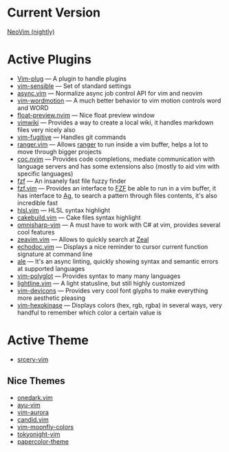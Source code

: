 # Current Version

[NeoVim (nightly)](https://github.com/neovim/neovim/releases/tag/nightly)

# Active Plugins

- [Vim-plug](https://github.com/junegunn/vim-plug) — A plugin to handle plugins
- [vim-sensible](https://github.com/tpope/vim-sensible) — Set of standard settings
- [async.vim](https://github.com/prabirshrestha/async.vim) — Normalize async job control API for vim and neovim
- [vim-wordmotion](https://github.com/chaoren/vim-wordmotion) — A much better behavior to vim motion controls word and WORD
- [float-preview.nvim](https://github.com/ncm2/float-preview.nvim) — Nice float preview window
- [vimwiki](https://github.com/vimwiki/vimwiki) — Provides a way to create a local wiki, it handles markdown files very nicely also
- [vim-fugitive](https://github.com/tpope/vim-fugitive) — Handles git commands
- [ranger.vim](https://github.com/rafaqz/ranger.vim) — Allows [ranger](https://github.com/ranger/ranger) to run inside a vim buffer, helps a lot to move through bigger projects
- [coc.nvim](https://github.com/neoclide/coc.nvim) — Provides code completions, mediate communication with language servers and has some extensions also (mostly to aid vim with specific languages)
- [fzf](https://github.com/junegunn/fzf) — An insanely fast file fuzzy finder
- [fzf.vim](https://github.com/junegunn/fzf.vim) — Provides an interface to [FZF](https://github.com/junegunn/fzf) be able to run in a vim buffer, it has interface to [Ag](https://github.com/ggreer/the_silver_searcher), to search a pattern through files contents, it's also incredible fast
- [hlsl.vim](https://github.com/beyondmarc/hlsl.vim) — HLSL syntax highlight
- [cakebuild.vim](https://github.com/juliosueiras/cakebuild.vim) — Cake files syntax highlight
- [omnisharp-vim](https://github.com/OmniSharp/omnisharp-vim) — A must have to work with C# at vim, provides several cool features
- [zeavim.vim](https://github.com/KabbAmine/zeavim.vim) — Allows to quickly search at [Zeal](https://zealdocs.org/)
- [echodoc.vim](https://github.com/Shougo/echodoc.vim) — Displays a nice reminder to cursor current function signature at command line
- [ale](https://github.com/dense-analysis/ale) — It's an async linting, quickly showing syntax and semantic errors at supported languages 
- [vim-polyglot](https://github.com/sheerun/vim-polyglot) — Provides syntax to many many languages
- [lightline.vim](https://github.com/itchyny/lightline.vim) — A light statusline, but still highly customized
- [vim-devicons](https://github.com/ryanoasis/vim-devicons) — Provides very cool font glyphs to make everything more aesthetic pleasing
- [vim-hexokinase](https://github.com/RRethy/vim-hexokinase) — Displays colors (hex, rgb, rgba) in several ways, very handful to remember which color a certain value is 

# Active Theme

- [srcery-vim](https://github.com/srcery-colors/srcery-vim)

## Nice Themes

- [onedark.vim](https://github.com/joshdick/onedark.vim)
- [ayu-vim](https://github.com/ayu-theme/ayu-vim)
- [vim-aurora](https://github.com/rafalbromirski/vim-aurora)
- [candid.vim](https://github.com/flrnd/candid.vim)
- [vim-moonfly-colors](https://github.com/bluz71/vim-moonfly-colors)
- [tokyonight-vim](https://github.com/ghifarit53/tokyonight-vim)
- [papercolor-theme](https://github.com/NLKNguyen/papercolor-theme)

